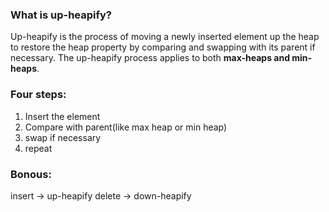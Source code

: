 ### What is up-heapify?

Up-heapify is the process of moving a newly inserted element up the heap to restore the heap property by comparing and swapping with its parent if necessary. The up-heapify process applies to both **max-heaps and min-heaps**.

### Four steps:
1. Insert the element
2. Compare with parent(like max heap or min heap)
3. swap if necessary
4. repeat

### Bonous: 

insert -> up-heapify
delete -> down-heapify